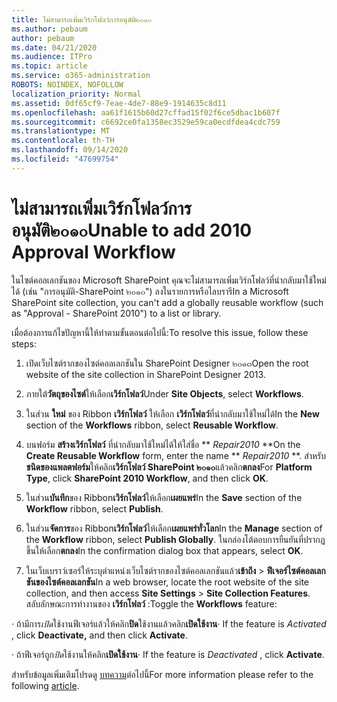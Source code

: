 ```yaml
---
title: ไม่สามารถเพิ่มเวิร์กโฟลว์การอนุมัติ๒๐๑๐
ms.author: pebaum
author: pebaum
ms.date: 04/21/2020
ms.audience: ITPro
ms.topic: article
ms.service: o365-administration
ROBOTS: NOINDEX, NOFOLLOW
localization_priority: Normal
ms.assetid: 0df65cf9-7eae-4de7-88e9-1914635c8d11
ms.openlocfilehash: aa61f1615b60d27cffad15f02f6ce5dbac1b607f
ms.sourcegitcommit: c6692ce0fa1358ec3529e59ca0ecdfdea4cdc759
ms.translationtype: MT
ms.contentlocale: th-TH
ms.lasthandoff: 09/14/2020
ms.locfileid: "47699754"
---
```

# <a name="unable-to-add-2010-approval-workflow"></a><span data-ttu-id="8a9f6-102">ไม่สามารถเพิ่มเวิร์กโฟลว์การอนุมัติ๒๐๑๐</span><span class="sxs-lookup"><span data-stu-id="8a9f6-102">Unable to add 2010 Approval Workflow</span></span>

<span data-ttu-id="8a9f6-103">ในไซต์คอลเลกชันของ Microsoft SharePoint คุณจะไม่สามารถเพิ่มเวิร์กโฟลว์ที่นำกลับมาใช้ใหม่ได้ (เช่น "การอนุมัติ-SharePoint ๒๐๑๐") ลงในรายการหรือไลบรารี</span><span class="sxs-lookup"><span data-stu-id="8a9f6-103">In a Microsoft SharePoint site collection, you can't add a globally reusable workflow (such as "Approval - SharePoint 2010") to a list or library.</span></span>
  
<span data-ttu-id="8a9f6-104">เมื่อต้องการแก้ไขปัญหานี้ให้ทำตามขั้นตอนต่อไปนี้:</span><span class="sxs-lookup"><span data-stu-id="8a9f6-104">To resolve this issue, follow these steps:</span></span> 
  
1. <span data-ttu-id="8a9f6-105">เปิดเว็บไซต์รากของไซต์คอลเลกชันใน SharePoint Designer ๒๐๑๓</span><span class="sxs-lookup"><span data-stu-id="8a9f6-105">Open the root website of the site collection in SharePoint Designer 2013.</span></span>
  
2. <span data-ttu-id="8a9f6-106">ภายใต้**วัตถุของไซต์**ให้เลือก**เวิร์กโฟลว์**</span><span class="sxs-lookup"><span data-stu-id="8a9f6-106">Under **Site Objects**, select **Workflows**.</span></span> 
  
3. <span data-ttu-id="8a9f6-107">ในส่วน **ใหม่** ของ Ribbon **เวิร์กโฟลว์** ให้เลือก **เวิร์กโฟลว์**ที่นำกลับมาใช้ใหม่ได้</span><span class="sxs-lookup"><span data-stu-id="8a9f6-107">In the **New** section of the **Workflows** ribbon, select **Reusable Workflow**.</span></span> 
  
4. <span data-ttu-id="8a9f6-108">บนฟอร์ม **สร้างเวิร์กโฟลว์** ที่นำกลับมาใช้ใหม่ได้ให้ใส่ชื่อ \*\* *Repair2010* \*\*</span><span class="sxs-lookup"><span data-stu-id="8a9f6-108">On the **Create Reusable Workflow** form, enter the name \*\* *Repair2010* \*\*.</span></span> <span data-ttu-id="8a9f6-109">สำหรับ**ชนิดของแพลตฟอร์ม**ให้คลิก**เวิร์กโฟลว์ SharePoint ๒๐๑๐**แล้วคลิก**ตกลง**</span><span class="sxs-lookup"><span data-stu-id="8a9f6-109">For **Platform Type**, click **SharePoint 2010 Workflow**, and then click **OK**.</span></span> 
  
1. <span data-ttu-id="8a9f6-110">ในส่วน**บันทึก**ของ Ribbon**เวิร์กโฟลว์**ให้เลือก**เผยแพร่**</span><span class="sxs-lookup"><span data-stu-id="8a9f6-110">In the **Save** section of the **Workflow** ribbon, select **Publish**.</span></span> 
  
2. <span data-ttu-id="8a9f6-111">ในส่วน**จัดการ**ของ Ribbon**เวิร์กโฟลว์**ให้เลือก**เผยแพร่ทั่วโลก**</span><span class="sxs-lookup"><span data-stu-id="8a9f6-111">In the **Manage** section of the **Workflow** ribbon, select **Publish Globally**.</span></span> <span data-ttu-id="8a9f6-112">ในกล่องโต้ตอบการยืนยันที่ปรากฏขึ้นให้เลือก**ตกลง**</span><span class="sxs-lookup"><span data-stu-id="8a9f6-112">In the confirmation dialog box that appears, select **OK**.</span></span> 
  
3. <span data-ttu-id="8a9f6-113">ในเว็บเบราว์เซอร์ให้ระบุตำแหน่งเว็บไซต์รากของไซต์คอลเลกชันแล้ว**เข้าถึง** \> **ฟีเจอร์ไซต์คอลเลกชันของไซต์คอลเลกชัน**</span><span class="sxs-lookup"><span data-stu-id="8a9f6-113">In a web browser, locate the root website of the site collection, and then access **Site Settings** \> **Site Collection Features**.</span></span> <span data-ttu-id="8a9f6-114">สลับลักษณะการทำงานของ **เวิร์กโฟลว์** :</span><span class="sxs-lookup"><span data-stu-id="8a9f6-114">Toggle the **Workflows** feature:</span></span> 
  
<span data-ttu-id="8a9f6-115">· ถ้ามีการ*เปิด*ใช้งานฟีเจอร์แล้วให้คลิก**ปิด**ใช้งานแล้วคลิก**เปิดใช้งาน**</span><span class="sxs-lookup"><span data-stu-id="8a9f6-115">· If the feature is  *Activated*  , click **Deactivate,** and then click **Activate**.</span></span> 
  
<span data-ttu-id="8a9f6-116">· ถ้าฟีเจอร์ถูก*ปิด*ใช้งานให้คลิก**เปิดใช้งาน**</span><span class="sxs-lookup"><span data-stu-id="8a9f6-116">· If the feature is  *Deactivated*  , click **Activate**.</span></span> 
  
<span data-ttu-id="8a9f6-117">สำหรับข้อมูลเพิ่มเติมโปรดดู [บทความ](https://go.microsoft.com/fwlink/?linkid=2047770&amp;clcid=0x409)ต่อไปนี้</span><span class="sxs-lookup"><span data-stu-id="8a9f6-117">For more information please refer to the following [article](https://go.microsoft.com/fwlink/?linkid=2047770&amp;clcid=0x409).</span></span>
  

